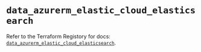 # `data_azurerm_elastic_cloud_elasticsearch`

Refer to the Terraform Registory for docs: [`data_azurerm_elastic_cloud_elasticsearch`](https://www.terraform.io/docs/providers/azurerm/d/elastic_cloud_elasticsearch).
